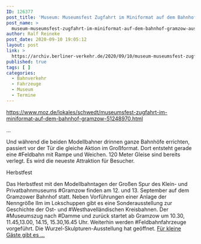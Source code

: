 ```yaml
---
ID: 126377
post_title: 'Museum: Museumsfest Zugfahrt im Miniformat auf dem Bahnhof Gramzow, aus MOZ'
post_name: >
  museum-museumsfest-zugfahrt-im-miniformat-auf-dem-bahnhof-gramzow-aus-moz
author: Ralf Reineke
post_date: 2020-09-10 19:05:12
layout: post
link: >
  https://archiv.berliner-verkehr.de/2020/09/10/museum-museumsfest-zugfahrt-im-miniformat-auf-dem-bahnhof-gramzow-aus-moz/
published: true
tags: [ ]
categories:
  - Bahnverkehr
  - Fahrzeuge
  - Museum
  - Termine
---
```

https://www.moz.de/lokales/schwedt/museumsfest-zugfahrt-im-miniformat-auf-dem-bahnhof-gramzow-51248970.html

...
<div class="mb-3 text">Und während die beiden Modellbahner drinnen ganze Bahnhöfe errichten, passiert vor der Tür die gleiche Aktion im Großformat. Dort entsteht gerade eine #Feldbahn mit Rampe und Weichen. 120 Meter Gleise sind bereits verlegt. Es wird die neueste Attraktion für Besucher.</div>
<div class="bg-color-black-lighten-5 p-4 mb-3">
<p class="font-weight-bold">Herbstfest</p>


Das Herbstfest mit den Modellbahntagen der Großen Spur des Klein- und Privatbahnmuseums #Gramzow finden am 12. und 13. September auf dem Gramzower Bahnhof statt. Neben Vorführungen einer Anlage der Nenngröße IIm im Lokschuppen gibt es eine Sonderausstellung zur Geschichte der Ost- und #Westhavelländischen Kreisbahnen. Der #Museumszug nach #Damme und zurück startet ab Gramzow um 10.30, 11.45,13.00, 14.15, 15.30,16.45 Uhr. Weiterhin werden #Feldbahnfahrzeuge vorgeführt. Die Wurzel-Skulpturen-Ausstellung hat geöffnet. <a href="https://www.moz.de/lokales/schwedt/museumsfest-zugfahrt-im-miniformat-auf-dem-bahnhof-gramzow-51248970.html">Für kleine Gäste gibt es ...</a>

</div>